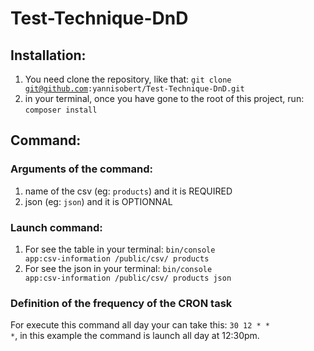 # Test-Technique-DnD

## Installation:
1. You need clone the repository, like that:
<code>git clone git@github.com:yannisobert/Test-Technique-DnD.git</code>
2. in your terminal, once you have gone to the root of this project, run:
<code>composer install</code>

## Command:
### Arguments of the command:
1. name of the csv (eg: <code>products</code>) and it is REQUIRED
2. json (eg: <code>json</code>) and it is OPTIONNAL

### Launch command:
1. For see the table in your terminal:
   <code>bin/console app:csv-information /public/csv/ products</code>
2. For see the json in your terminal:
    <code>bin/console app:csv-information /public/csv/ products json</code>

### Definition of the frequency of the CRON task

For execute this command all day your can take this:
<code>30 12 * * *</code>, in this example the command is launch all day at 12:30pm.

